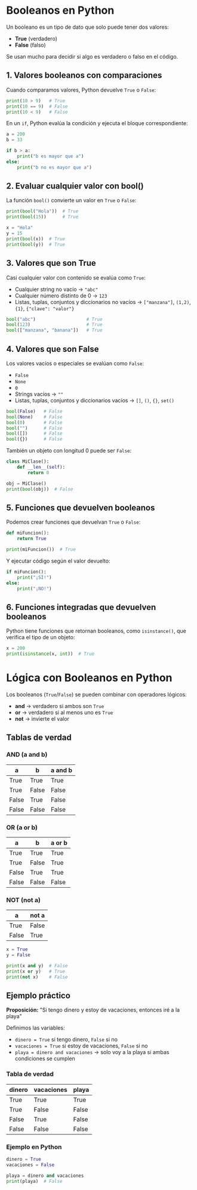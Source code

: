 # Booleanos en Python

Un booleano es un tipo de dato que solo puede tener dos valores:

- **True** (verdadero)
- **False** (falso)

Se usan mucho para decidir si algo es verdadero o falso en el código.

## 1. Valores booleanos con comparaciones

Cuando comparamos valores, Python devuelve `True` o `False`:

```python
print(10 > 9)   # True
print(10 == 9)  # False
print(10 < 9)   # False
```

En un `if`, Python evalúa la condición y ejecuta el bloque correspondiente:

```python
a = 200
b = 33

if b > a:
    print("b es mayor que a")
else:
    print("b no es mayor que a")
```

## 2. Evaluar cualquier valor con bool()

La función `bool()` convierte un valor en `True` o `False`:

```python
print(bool("Hola"))  # True
print(bool(15))      # True

x = "Hola"
y = 15
print(bool(x))  # True
print(bool(y))  # True
```

## 3. Valores que son True

Casi cualquier valor con contenido se evalúa como `True`:

- Cualquier string no vacío → `"abc"`
- Cualquier número distinto de 0 → `123`
- Listas, tuplas, conjuntos y diccionarios no vacíos → `["manzana"]`, `(1,2)`, `{1}`, `{"clave": "valor"}`

```python
bool("abc")                   # True
bool(123)                     # True
bool(["manzana", "banana"])   # True
```

## 4. Valores que son False

Los valores vacíos o especiales se evalúan como `False`:

- `False`
- `None`
- `0`
- Strings vacíos → `""`
- Listas, tuplas, conjuntos y diccionarios vacíos → `[]`, `()`, `{}`, `set()`

```python
bool(False)   # False
bool(None)    # False
bool(0)       # False
bool("")      # False
bool([])      # False
bool({})      # False
```

También un objeto con longitud 0 puede ser `False`:

```python
class MiClase():
    def __len__(self):
        return 0

obj = MiClase()
print(bool(obj))  # False
```

## 5. Funciones que devuelven booleanos

Podemos crear funciones que devuelvan `True` o `False`:

```python
def miFuncion():
    return True

print(miFuncion())  # True
```

Y ejecutar código según el valor devuelto:

```python
if miFuncion():
    print("¡SÍ!")
else:
    print("¡NO!")
```

## 6. Funciones integradas que devuelven booleanos

Python tiene funciones que retornan booleanos, como `isinstance()`, que verifica el tipo de un objeto:

```python
x = 200
print(isinstance(x, int))  # True
```

# Lógica con Booleanos en Python

Los booleanos (`True`/`False`) se pueden combinar con operadores lógicos:

- **and** → verdadero si ambos son `True`
- **or** → verdadero si al menos uno es `True`
- **not** → invierte el valor

## Tablas de verdad

### AND (a and b)

| a     | b     | a and b |
|-------|-------|---------|
| True  | True  | True    |
| True  | False | False   |
| False | True  | False   |
| False | False | False   |

### OR (a or b)

| a     | b     | a or b |
|-------|-------|--------|
| True  | True  | True   |
| True  | False | True   |
| False | True  | True   |
| False | False | False  |

### NOT (not a)

| a     | not a |
|-------|-------|
| True  | False |
| False | True  |

```python
x = True
y = False

print(x and y)  # False
print(x or y)   # True
print(not x)    # False
```

## Ejemplo práctico

**Proposición:** "Si tengo dinero y estoy de vacaciones, entonces iré a la playa"

Definimos las variables:
- `dinero = True` si tengo dinero, `False` si no
- `vacaciones = True` si estoy de vacaciones, `False` si no
- `playa = dinero and vacaciones` → solo voy a la playa si ambas condiciones se cumplen

### Tabla de verdad

| dinero | vacaciones | playa |
|--------|------------|-------|
| True   | True       | True  |
| True   | False      | False |
| False  | True       | False |
| False  | False      | False |

### Ejemplo en Python

```python
dinero = True
vacaciones = False

playa = dinero and vacaciones
print(playa)  # False
```